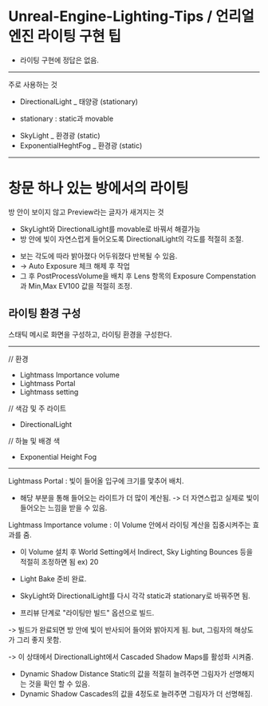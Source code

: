 # Unreal-Engine-Lighting-Tips / 언리얼엔진 라이팅 구현 팁

* 라이팅 구현에 정답은 없음. 
---
주로 사용하는 것
- DirectionalLight _ 태양광 (stationary)
* stationary : static과 movable

- SkyLight _ 환경광 (static)
- ExponentialHeghtFog _ 환경광 (static)

---
<h1>창문 하나 있는 방에서의 라이팅</h1>

방 안이 보이지 않고 Preview라는 글자가 새겨지는 것
+ SkyLight와 DirectionalLight를 movable로 바꿔서 해결가능
+  방 안에 빛이 자연스럽게 들어오도록 DirectionalLight의 각도를 적절히 조절.

* 보는 각도에 따라 밝아졌다 어두워졌다 반복될 수 있음.
* -> Auto Exposure 체크 해제 후 작업
* 그 후 PostProcessVolume을 배치 후 Lens 항목의 Exposure Compenstation과 Min,Max EV100 값을 적절히 조정.

<h2>라이팅 환경 구성</h2>

스태틱 메시로 화면을 구성하고, 라이팅 환경을 구성한다.

---
// 환경
- Lightmass Importance volume
- Lightmass Portal
- Lightmass setting

// 색감 및 주 라이트
- DirectionalLight

// 하늘 및 배경 색
- Exponential Height Fog
---

Lightmass Portal : 빛이 들어올 입구에 크기를 맟추어 배치.
- 해당 부분을 통해 들어오는 라이트가 더 많이 계산됨. -> 더 자연스럽고 실제로 빛이 들어오는 느낌을 받을 수 있음.

Lightmass Importance volume : 이 Volume 안에서 라이팅 계산을 집중시켜주는 효과를 줌.
- 이 Volume 설치 후 World Setting에서 Indirect, Sky Lighting Bounces 등을 적절히 조정하면 됨 ex) 20

- Light Bake 준비 완료.
- SkyLight와 DirectionalLight를 다시 각각 static과 stationary로 바꿔주면 됨.
- 프리뷰 단계로 "라이팅만 빌드" 옵션으로 빌드.

-> 빌드가 완료되면 방 안에 빛이 반사되어 들어와 밝아지게 됨.
but, 그림자의 해상도가 그리 좋지 못함.

-> 이 상태에서 DirectionalLight에서 Cascaded Shadow Maps를 활성화 시켜줌.
- Dynamic Shadow Distance Static의 값을 적절히 늘려주면 그림자가 선명해지는 것을 확인 할 수 있음.
- Dynamic Shadow Cascades의 값을 4정도로 늘려주면 그림자가 더 선명해짐.








